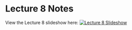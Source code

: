 # Lecture 8 Notes

View the Lecture 8 slideshow here: [![Lecture 8 Slideshow](https://gitpitch.com/assets/badge.svg)](https://gitpitch.com/CWRU-EECS301-Sum17/syllabus/master?p=/Lectures/Lecture08/Slides)
